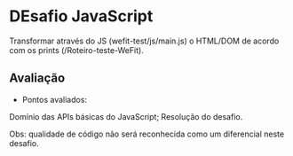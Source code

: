 # DEsafio JavaScript

Transformar através do JS (wefit-test/js/main.js) o HTML/DOM de acordo com os prints (/Roteiro-teste-WeFit).

## Avaliação

- Pontos avaliados:

Domínio das APIs básicas do JavaScript;
Resolução do desafio.

Obs: qualidade de código não será reconhecida como um diferencial neste desafio.
